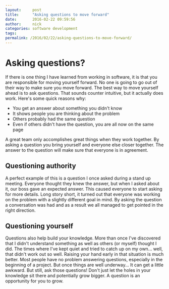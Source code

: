 ```yaml
---
layout:     post
title:      "Asking questions to move forward"
date:       2016-02-22 09:59:56
author:     nick
categories: software development
tags:  
permalink: /2016/02/22/asking-questions-to-move-forward/
---
```

# Asking questions?

If there is one thing I have learned from working in software, it is that you are responsible for moving yourself forward. No one is going to go out of their way to make sure you move forward. The best way to move yourself ahead is to ask questions. That sounds counter intuitive, but it actually does work. Here's some quick reasons why: 

  * You get an answer about something you didn't know
  * It shows people you are thinking about the problem
  * Others probably had the same question
  * Even if others didn't have the question, you are all now on the same page

A great team only accomplishes great things when they work together. By asking a question you bring yourself and everyone else closer together. The answer to the question will make sure that everyone is in agreement. 

## Questioning authority

A perfect example of this is a question I once asked during a stand up meeting. Everyone thought they knew the answer, but when I asked about it, our boss gave an expected answer. This caused everyone to start asking for more details. Long story short, it turned out that everyone was working on the problem with a slightly different goal in mind. By asking the question a conversation was had and as a result we all managed to get pointed in the right direction. 

## Questioning yourself

Questions also help build your knowledge. More than once I've discovered that I didn't understand something as well as others (or myself) thought I did. The times where I've kept quiet and tried to catch up on my own... well, that didn't work out so well. Raising your hand early in that situation is much better. Most people have no problem answering questions, especially in the beginning of a project. But once things are well underway... It can get a little awkward. But still, ask those questions! Don't just let the holes in your knowledge sit there and potentially grow bigger. A question is an opportunity for you to grow.
